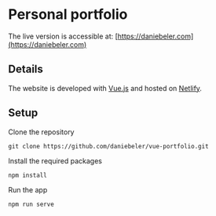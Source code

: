 # Personal portfolio


The live version is accessible at:
[https://daniebeler.com](https://daniebeler.com)


## Details

The website is developed with [Vue.js](https://vuejs.org) and hosted on [Netlify](https://www.netlify.com).

## Setup

Clone the repository

```
git clone https://github.com/daniebeler/vue-portfolio.git
```

Install the required packages

```
npm install
```

Run the app

```
npm run serve
```